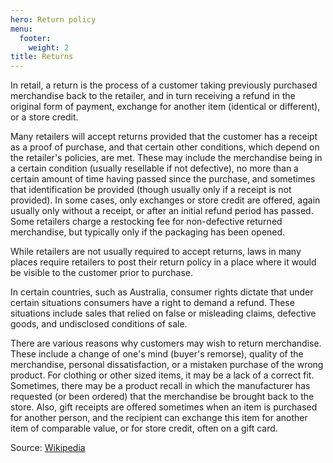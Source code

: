 ```yaml
---
hero: Return policy
menu:
  footer:
    weight: 2
title: Returns
---
```


In retail, a return is the process of a customer taking previously purchased merchandise back to the retailer, and in turn receiving a refund in the original form of payment, exchange for another item (identical or different), or a store credit.

Many retailers will accept returns provided that the customer has a receipt as a proof of purchase, and that certain other conditions, which depend on the retailer's policies, are met. These may include the merchandise being in a certain condition (usually resellable if not defective), no more than a certain amount of time having passed since the purchase, and sometimes that identification be provided (though usually only if a receipt is not provided). In some cases, only exchanges or store credit are offered, again usually only without a receipt, or after an initial refund period has passed. Some retailers charge a restocking fee for non-defective returned merchandise, but typically only if the packaging has been opened.

While retailers are not usually required to accept returns, laws in many places require retailers to post their return policy in a place where it would be visible to the customer prior to purchase.

In certain countries, such as Australia, consumer rights dictate that under certain situations consumers have a right to demand a refund. These situations include sales that relied on false or misleading claims, defective goods, and undisclosed conditions of sale.

There are various reasons why customers may wish to return merchandise. These include a change of one's mind (buyer's remorse), quality of the merchandise, personal dissatisfaction, or a mistaken purchase of the wrong product. For clothing or other sized items, it may be a lack of a correct fit. Sometimes, there may be a product recall in which the manufacturer has requested (or been ordered) that the merchandise be brought back to the store. Also, gift receipts are offered sometimes when an item is purchased for another person, and the recipient can exchange this item for another item of comparable value, or for store credit, often on a gift card.

Source: [Wikipedia](https://en.wikipedia.org/wiki/Returning)
